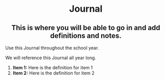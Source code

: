 <h1 align="center">Journal</h1>

<h2 align="center">This is where you will be able to go in and add definitions and notes.</h3> 
  <p>Use this Journal throughout the school year. </p>
  <p>We will reference this Journal all year long.</p>
  <ol>
  <li><strong>Item 1:</strong> Here is the definition for item 1</li>
  <li><strong>Item 2:</strong> Here is the definition for item 2</li>
  </ol>
